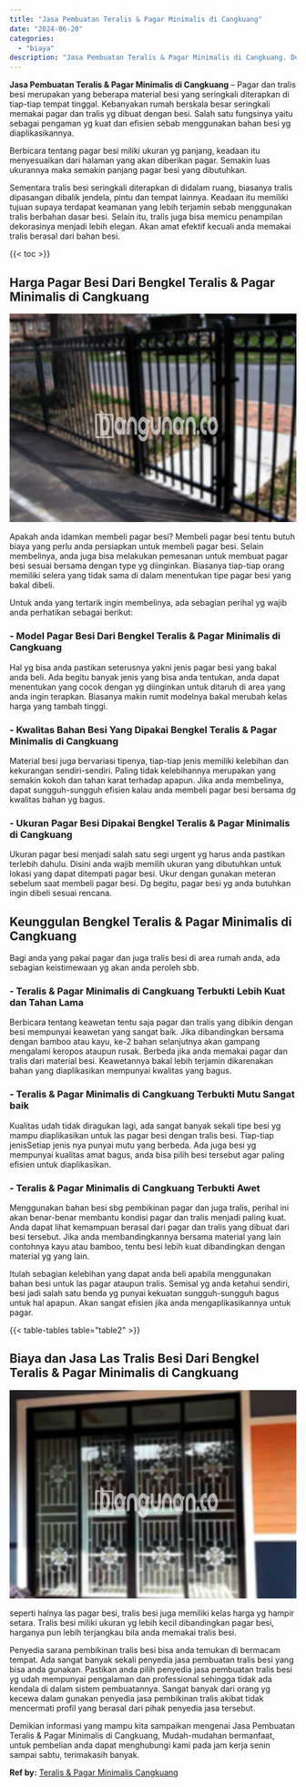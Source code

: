 ```yaml
---
title: "Jasa Pembuatan Teralis & Pagar Minimalis di Cangkuang"
date: "2024-06-20"
categories: 
  - "biaya"
description: "Jasa Pembuatan Teralis & Pagar Minimalis di Cangkuang. Demikian informasi yang mampu kita sampaikan mengenai Jasa Pembuatan Teralis & Pagar Minimalis di Cang..."
---
```


**Jasa Pembuatan Teralis & Pagar Minimalis di Cangkuang** – Pagar dan tralis besi merupakan yang beberapa material besi yang seringkali diterapkan di tiap-tiap tempat tinggal. Kebanyakan rumah berskala besar seringkali memakai pagar dan tralis yg dibuat dengan besi. Salah satu fungsinya yaitu sebagai pengaman yg kuat dan efisien sebab menggunakan bahan besi yg diaplikasikannya.

Berbicara tentang pagar besi miliki ukuran yg panjang, keadaan itu menyesuaikan dari halaman yang akan diberikan pagar. Semakin luas ukurannya maka semakin panjang pagar besi yang dibutuhkan.

Sementara tralis besi seringkali diterapkan di didalam ruang, biasanya tralis dipasangan dibalik jendela, pintu dan tempat lainnya. Keadaan itu memiliki tujuan supaya terdapat keamanan yang lebih terjamin sebab menggunakan tralis berbahan dasar besi. Selain itu, tralis juga bisa memicu penampilan dekorasinya menjadi lebih elegan. Akan amat efektif kecuali anda memakai tralis berasal dari bahan besi.

{{< toc >}}

## Harga Pagar Besi Dari Bengkel Teralis & Pagar Minimalis di Cangkuang

![Jasa Pembuatan Teralis & Pagar Minimalis di Cangkuang](/images/pagar-minimalis-murah-53.png)

Apakah anda idamkan membeli pagar besi? Membeli pagar besi tentu butuh biaya yang perlu anda persiapkan untuk membeli pagar besi. Selain membelinya, anda juga bisa melakukan pemesanan untuk membuat pagar besi sesuai bersama dengan type yg diinginkan. Biasanya tiap-tiap orang memiliki selera yang tidak sama di dalam menentukan tipe pagar besi yang bakal dibeli.

Untuk anda yang tertarik ingin membelinya, ada sebagian perihal yg wajib anda perhatikan sebagai berikut:
### \- Model Pagar Besi Dari Bengkel Teralis & Pagar Minimalis di Cangkuang

Hal yg bisa anda pastikan seterusnya yakni jenis pagar besi yang bakal anda beli. Ada begitu banyak jenis yang bisa anda tentukan, anda dapat menentukan yang cocok dengan yg diinginkan untuk ditaruh di area yang anda ingin terapkan. Biasanya makin rumit modelnya bakal merubah kelas harga yang tambah tinggi.

### \- Kwalitas Bahan Besi Yang Dipakai Bengkel Teralis & Pagar Minimalis di Cangkuang

Material besi juga bervariasi tipenya, tiap-tiap jenis memiliki kelebihan dan kekurangan sendiri-sendiri. Paling tidak kelebihannya merupakan yang semakin kokoh dan tahan karat terhadap apapun. Jika anda membelinya, dapat sungguh-sungguh efisien kalau anda membeli pagar besi bersama dg kwalitas bahan yg bagus.

### \- Ukuran Pagar Besi Dipakai Bengkel Teralis & Pagar Minimalis di Cangkuang

Ukuran pagar besi menjadi salah satu segi urgent yg harus anda pastikan terlebih dahulu. Disini anda wajib memilih ukuran yang dibutuhkan untuk lokasi yang dapat ditempati pagar besi. Ukur dengan gunakan meteran sebelum saat membeli pagar besi. Dg begitu, pagar besi yg anda butuhkan ingin dibeli sesuai rencana.

## Keunggulan Bengkel Teralis & Pagar Minimalis di Cangkuang

Bagi anda yang pakai pagar dan juga tralis besi di area rumah anda, ada sebagian keistimewaan yg akan anda peroleh sbb.

### \- Teralis & Pagar Minimalis di Cangkuang Terbukti Lebih Kuat dan Tahan Lama

Berbicara tentang keawetan tentu saja pagar dan tralis yang dibikin dengan besi mempunyai keawetan yang sangat baik. Jika dibandingkan bersama dengan bamboo atau kayu, ke-2 bahan selanjutnya akan gampang mengalami keropos ataupun rusak. Berbeda jika anda memakai pagar dan tralis dari material besi. Keawetannya bakal lebih terjamin dikarenakan bahan yang diaplikasikan mempunyai kwalitas yang bagus.

### \- Teralis & Pagar Minimalis di Cangkuang Terbukti Mutu Sangat baik

Kualitas udah tidak diragukan lagi, ada sangat banyak sekali tipe besi yg mampu diaplikasikan untuk las pagar besi dengan tralis besi. Tiap-tiap jenisSetiap jenis nya punyai mutu yang berbeda. Ada juga besi yg mempunyai kualitas amat bagus, anda bisa pilih besi tersebut agar paling efisien untuk diaplikasikan.

### \- Teralis & Pagar Minimalis di Cangkuang Terbukti Awet

Menggunakan bahan besi sbg pembikinan pagar dan juga tralis, perihal ini akan benar-benar membantu kondisi pagar dan tralis menjadi paling kuat. Anda dapat lihat kemampuan berasal dari pagar dan tralis yang dibuat dari besi tersebut. Jika anda membandingkannya bersama material yang lain contohnya kayu atau bamboo, tentu besi lebih kuat dibandingkan dengan material yg yang lain.

Itulah sebagian kelebihan yang dapat anda beli apabila menggunakan bahan besi untuk las pagar ataupun tralis. Semisal yg anda ketahui sendiri, besi jadi salah satu benda yg punyai kekuatan sungguh-sungguh bagus untuk hal apapun. Akan sangat efisien jika anda mengaplikasikannya untuk pagar.

{{< table-tables table="table2" >}}

## Biaya dan Jasa Las Tralis Besi Dari Bengkel Teralis & Pagar Minimalis di Cangkuang

![Jasa Pembuatan Teralis & Pagar Minimalis di Cangkuang](/images/teralis-minimalis-murah-19.png)

seperti halnya las pagar besi, tralis besi juga memiliki kelas harga yg hampir setara. Tralis besi miliki ukuran yg lebih kecil dibandingkan pagar besi, harganya pun lebih terjangkau bila anda memakai tralis besi.

Penyedia sarana pembikinan tralis besi bisa anda temukan di bermacam tempat. Ada sangat banyak sekali penyedia jasa pembuatan tralis besi yang bisa anda gunakan. Pastikan anda pilih penyedia jasa pembuatan tralis besi yg udah mempunyai pengalaman dan professional sehingga tidak ada kendala di dalam sistem pembuatannya. Sangat banyak dari orang yg kecewa dalam gunakan penyedia jasa pembikinan tralis akibat tidak mencermati profil yang berasal dari pihak penyedia jasa tersebut.

Demikian informasi yang mampu kita sampaikan mengenai Jasa Pembuatan Teralis & Pagar Minimalis di Cangkuang, Mudah-mudahan bermanfaat, untuk pembelian anda dapat menghubungi kami pada jam kerja senin sampai sabtu, terimakasih banyak.

**Ref by:** [Teralis & Pagar Minimalis Cangkuang](https://id.wikipedia.org/wiki/Teralis)
